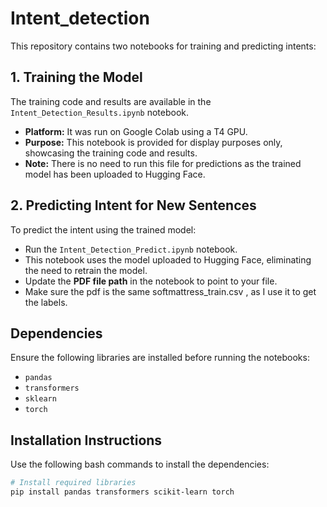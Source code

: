 # Intent_detection


This repository contains two notebooks for training and predicting intents:

## 1. Training the Model
The training code and results are available in the `Intent_Detection_Results.ipynb` notebook.  
- **Platform:** It was run on Google Colab using a T4 GPU.  
- **Purpose:** This notebook is provided for display purposes only, showcasing the training code and results.  
- **Note:** There is no need to run this file for predictions as the trained model has been uploaded to Hugging Face.

## 2. Predicting Intent for New Sentences
To predict the intent using the trained model:
- Run the `Intent_Detection_Predict.ipynb` notebook.  
- This notebook uses the model uploaded to Hugging Face, eliminating the need to retrain the model.  
- Update the **PDF file path** in the notebook to point to your file.
- Make sure the pdf is the same softmattress_train.csv , as I use it to get the labels.

## Dependencies
Ensure the following libraries are installed before running the notebooks:
- `pandas`
- `transformers`
- `sklearn`
- `torch`

## Installation Instructions
Use the following bash commands to install the dependencies:

```bash
# Install required libraries
pip install pandas transformers scikit-learn torch
